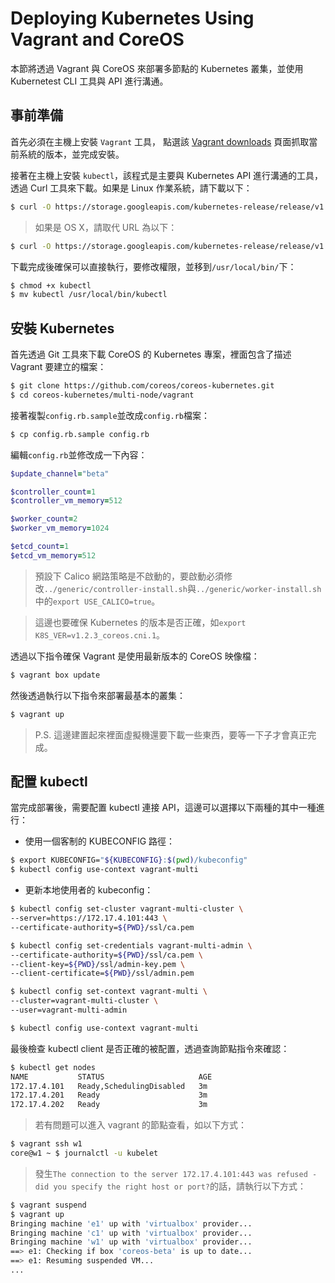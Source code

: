 # Deploying Kubernetes Using Vagrant and CoreOS
本節將透過 Vagrant 與 CoreOS 來部署多節點的 Kubernetes 叢集，並使用 Kubernetest CLI 工具與 API 進行溝通。

## 事前準備
首先必須在主機上安裝 ```Vagrant``` 工具，
點選該 [Vagrant downloads](https://www.vagrantup.com/downloads.html) 頁面抓取當前系統的版本，並完成安裝。

接著在主機上安裝 ```kubectl```，該程式是主要與 Kubernetes API 進行溝通的工具，透過 Curl 工具來下載。如果是 Linux 作業系統，請下載以下：
```sh
$ curl -O https://storage.googleapis.com/kubernetes-release/release/v1.2.3/bin/linux/amd64/kubectl
```
> 如果是 OS X，請取代 URL 為以下：
```sh
$ curl -O https://storage.googleapis.com/kubernetes-release/release/v1.2.3/bin/darwin/amd64/kubectl
```

下載完成後確保可以直接執行，要修改權限，並移到```/usr/local/bin/```下：
```sh
$ chmod +x kubectl
$ mv kubectl /usr/local/bin/kubectl
```

## 安裝 Kubernetes
首先透過 Git 工具來下載 CoreOS 的 Kubernetes 專案，裡面包含了描述 Vagrant 要建立的檔案：
```sh
$ git clone https://github.com/coreos/coreos-kubernetes.git
$ cd coreos-kubernetes/multi-node/vagrant
```

接著複製```config.rb.sample```並改成```config.rb```檔案：
```sh
$ cp config.rb.sample config.rb
```

編輯```config.rb```並修改成一下內容：
```ruby
$update_channel="beta"

$controller_count=1
$controller_vm_memory=512

$worker_count=2
$worker_vm_memory=1024

$etcd_count=1
$etcd_vm_memory=512
```
> 預設下 Calico 網路策略是不啟動的，要啟動必須修改```../generic/controller-install.sh```與```../generic/worker-install.sh```中的```export USE_CALICO=true```。

> 這邊也要確保 Kubernetes 的版本是否正確，如```export K8S_VER=v1.2.3_coreos.cni.1```。

透過以下指令確保 Vagrant 是使用最新版本的 CoreOS 映像檔：
```sh
$ vagrant box update
```

然後透過執行以下指令來部署最基本的叢集：
```sh
$ vagrant up
```
> P.S. 這邊建置起來裡面虛擬機還要下載一些東西，要等一下子才會真正完成。

## 配置 kubectl
當完成部署後，需要配置 kubectl 連接 API，這邊可以選擇以下兩種的其中一種進行：
* 使用一個客制的 KUBECONFIG 路徑：
```sh
$ export KUBECONFIG="${KUBECONFIG}:$(pwd)/kubeconfig"
$ kubectl config use-context vagrant-multi
```

* 更新本地使用者的 kubeconfig：
```sh
$ kubectl config set-cluster vagrant-multi-cluster \
--server=https://172.17.4.101:443 \
--certificate-authority=${PWD}/ssl/ca.pem

$ kubectl config set-credentials vagrant-multi-admin \
--certificate-authority=${PWD}/ssl/ca.pem \
--client-key=${PWD}/ssl/admin-key.pem \
--client-certificate=${PWD}/ssl/admin.pem

$ kubectl config set-context vagrant-multi \
--cluster=vagrant-multi-cluster \
--user=vagrant-multi-admin

$ kubectl config use-context vagrant-multi
```

最後檢查 kubectl client 是否正確的被配置，透過查詢節點指令來確認：
```sh
$ kubectl get nodes
NAME           STATUS                     AGE
172.17.4.101   Ready,SchedulingDisabled   3m
172.17.4.201   Ready                      3m
172.17.4.202   Ready                      3m
```
> 若有問題可以進入 vagrant 的節點查看，如以下方式：
```sh
$ vagrant ssh w1
core@w1 ~ $ journalctl -u kubelet
```

> 發生```The connection to the server 172.17.4.101:443 was refused - did you specify the right host or port?```的話，請執行以下方式：
```sh
$ vagrant suspend
$ vagrant up
Bringing machine 'e1' up with 'virtualbox' provider...
Bringing machine 'c1' up with 'virtualbox' provider...
Bringing machine 'w1' up with 'virtualbox' provider...
==> e1: Checking if box 'coreos-beta' is up to date...
==> e1: Resuming suspended VM...
...
```
